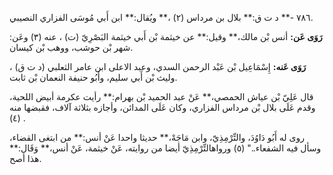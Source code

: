 ٧٨٦ -** د ت ق:** بلال بن مرداس (٢) ،** ويُقال:** ابن أَبي مُوسَى الفزاري النصيبي.

**رَوَى عَن:** أنس بْن مالك،** وقيل:** عن خيثمة بْن أَبي خيثمة البَصْرِيّ (ت) ، عنه (٣) وعَن: شهر بْن حوشب، ووهب بْن كيسان.

**رَوَى عَنه:** إِسْمَاعِيل بْن عَبْد الرحمن السدي، وعبد الاعلى ابن عامر الثعلبي (د ت ق) ، وليث بْن أَبي سليم، وأَبُو حنيفة النعمان بْن ثابت.

قال عَلِيّ بْن عياش الحمصي،** عَنْ عبد الحميد بْن بهرام:** رأيت عكرمة أبيض اللحية، وقدم عَلَى بلال بْن مرداس الفزاري، وكان عَلَى المدائن، وأجازه بثلاثة آلاف، فقبضها منه (٤) .

روى له أَبُو دَاوُدَ، والتِّرْمِذِيّ، وابن مَاجَهْ،** حديثا واحدا عَنْ أنس:** من ابتغى القضاء، وسأل فيه الشفعاء.." (٥) ورواهالتِّرْمِذِيّ أيضا من روايته، عَنْ خيثمة، عَنْ أنس،** وَقَال:** هذا أصح.